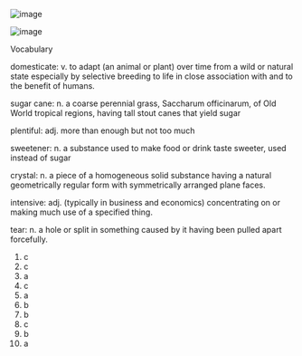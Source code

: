 ![image](https://github.com/jeuneseven/ReadingNotes/assets/8426758/f460fdb4-ecf9-45ef-981f-180adbd17048)

![image](https://github.com/jeuneseven/ReadingNotes/assets/8426758/5b70fbcd-6137-470e-a1a8-d7d043113258)

Vocabulary

domesticate: v. to adapt (an animal or plant) over time from a wild or natural state especially by selective breeding to life in close association with and to the benefit of humans.

sugar cane: n. a coarse perennial grass, Saccharum officinarum, of Old World tropical regions, having tall stout canes that yield sugar

plentiful: adj. more than enough but not too much

sweetener: n. a substance used to make food or drink taste sweeter, used instead of sugar

crystal: n. a piece of a homogeneous solid substance having a natural geometrically regular form with symmetrically arranged plane faces.

intensive: adj. (typically in business and economics) concentrating on or making much use of a specified thing.

tear: n. a hole or split in something caused by it having been pulled apart forcefully.

1. c
2. c
3. a
4. c
5. a
6. b
7. b
8. c
9. b
10. a

